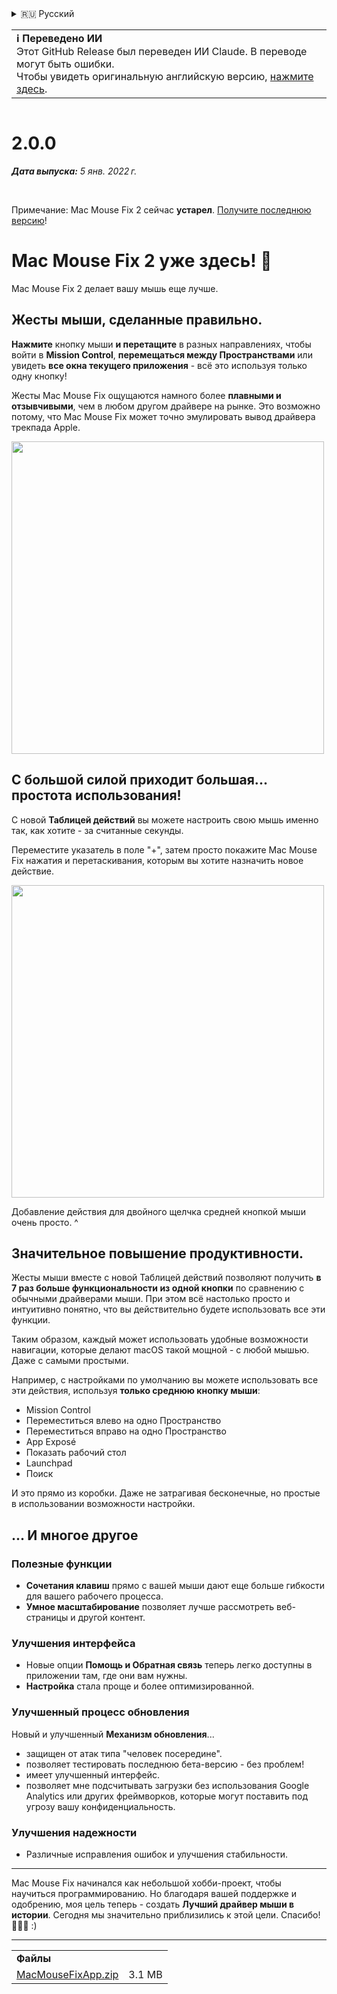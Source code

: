 <details>
<summary>🇷🇺 Русский</summary>

[🇬🇧 English (GitHub Release)](https://github.com/noah-nuebling/mac-mouse-fix/releases/tag/2.0.0)\
[🇦🇩 Català](https://redirect.macmousefix.com/?target=mmf-release&tag=2.0.0&locale=ca)\
[🇩🇪 Deutsch](https://redirect.macmousefix.com/?target=mmf-release&tag=2.0.0&locale=de)\
[🇪🇸 Español](https://redirect.macmousefix.com/?target=mmf-release&tag=2.0.0&locale=es)\
[🇫🇷 Français](https://redirect.macmousefix.com/?target=mmf-release&tag=2.0.0&locale=fr)\
[🇮🇩 Indonesia](https://redirect.macmousefix.com/?target=mmf-release&tag=2.0.0&locale=id)\
[🇮🇹 Italiano](https://redirect.macmousefix.com/?target=mmf-release&tag=2.0.0&locale=it)\
[🇭🇺 Magyar](https://redirect.macmousefix.com/?target=mmf-release&tag=2.0.0&locale=hu)\
[🇳🇱 Nederlands](https://redirect.macmousefix.com/?target=mmf-release&tag=2.0.0&locale=nl)\
[🇵🇱 Polski](https://redirect.macmousefix.com/?target=mmf-release&tag=2.0.0&locale=pl)\
[🇧🇷 Português (Brasil)](https://redirect.macmousefix.com/?target=mmf-release&tag=2.0.0&locale=pt-BR)\
[🇵🇹 Português (Portugal)](https://redirect.macmousefix.com/?target=mmf-release&tag=2.0.0&locale=pt-PT)\
[🇷🇴 Română](https://redirect.macmousefix.com/?target=mmf-release&tag=2.0.0&locale=ro)\
[🇸🇪 Svenska](https://redirect.macmousefix.com/?target=mmf-release&tag=2.0.0&locale=sv)\
[🇻🇳 Tiếng Việt](https://redirect.macmousefix.com/?target=mmf-release&tag=2.0.0&locale=vi)\
[🇹🇷 Türkçe](https://redirect.macmousefix.com/?target=mmf-release&tag=2.0.0&locale=tr)\
[🇨🇿 Čeština](https://redirect.macmousefix.com/?target=mmf-release&tag=2.0.0&locale=cs)\
[🇬🇷 Ελληνικά](https://redirect.macmousefix.com/?target=mmf-release&tag=2.0.0&locale=el)\
**🇷🇺 Русский**\
[🇺🇦 Українська](https://redirect.macmousefix.com/?target=mmf-release&tag=2.0.0&locale=uk)\
[🇮🇱 עברית](https://redirect.macmousefix.com/?target=mmf-release&tag=2.0.0&locale=he)\
[🇸🇦 العربية](https://redirect.macmousefix.com/?target=mmf-release&tag=2.0.0&locale=ar)\
[🇮🇳 हिन्दी](https://redirect.macmousefix.com/?target=mmf-release&tag=2.0.0&locale=hi)\
[🇹🇭 ไทย](https://redirect.macmousefix.com/?target=mmf-release&tag=2.0.0&locale=th)\
[🇨🇳 中文 (简体)](https://redirect.macmousefix.com/?target=mmf-release&tag=2.0.0&locale=zh-Hans)\
[🇨🇳 中文 (繁體)](https://redirect.macmousefix.com/?target=mmf-release&tag=2.0.0&locale=zh-Hant)\
[🇭🇰 中文（香港)](https://redirect.macmousefix.com/?target=mmf-release&tag=2.0.0&locale=zh-HK)\
[🇯🇵 日本語](https://redirect.macmousefix.com/?target=mmf-release&tag=2.0.0&locale=ja)\
[🇰🇷 한국어](https://redirect.macmousefix.com/?target=mmf-release&tag=2.0.0&locale=ko)\
[Help translate Mac Mouse Fix to different languages!](https://github.com/noah-nuebling/mac-mouse-fix/discussions/731)
</details>
<table align=><td>
<b>ℹ️ Переведено ИИ</b><br>
Этот GitHub Release был переведен ИИ Claude. В переводе могут быть ошибки.<br>
Чтобы увидеть оригинальную английскую версию, <a href="https://github.com/noah-nuebling/mac-mouse-fix/releases/tag/2.0.0">нажмите здесь</a>.
</td></table>

<table></table>

# 2.0.0
***Дата выпуска:** 5 янв. 2022 г.*

<br>

Примечание: Mac Mouse Fix 2 сейчас **устарел**. [Получите последнюю версию](https://github.com/noah-nuebling/mac-mouse-fix/releases)!

# Mac Mouse Fix 2 уже здесь! 🎉

Mac Mouse Fix 2 делает вашу мышь еще лучше.

## Жесты мыши, сделанные правильно.

**Нажмите** кнопку мыши **и перетащите** в разных направлениях, чтобы войти в **Mission Control**, **перемещаться между Пространствами** или увидеть **все окна текущего приложения** - всё это используя только одну кнопку!

Жесты Mac Mouse Fix ощущаются намного более **плавными и отзывчивыми**, чем в любом другом драйвере на рынке.
Это возможно потому, что Mac Mouse Fix может точно эмулировать вывод драйвера трекпада Apple.

<img width=500px src="https://user-images.githubusercontent.com/40808343/149643011-cc3311f1-af5c-453a-8206-2c6496d73d61.gif">

## С большой силой приходит большая... простота использования!

С новой **Таблицей действий** вы можете настроить свою мышь именно так, как хотите - за считанные секунды.

Переместите указатель в поле "+", затем просто покажите Mac Mouse Fix нажатия и перетаскивания, которым вы хотите назначить новое действие.

<img width=500px src="https://user-images.githubusercontent.com/40808343/149642392-d0e25cf9-b49b-4398-b2e9-af2e810c8594.gif">

Добавление действия для двойного щелчка средней кнопкой мыши очень просто. ^

## Значительное повышение продуктивности.

Жесты мыши вместе с новой Таблицей действий позволяют получить **в 7 раз больше функциональности из одной кнопки** по сравнению с обычными драйверами мыши. При этом всё настолько просто и интуитивно понятно, что вы действительно будете использовать все эти функции.

Таким образом, каждый может использовать удобные возможности навигации, которые делают macOS такой мощной - с любой мышью. Даже с самыми простыми.

Например, с настройками по умолчанию вы можете использовать все эти действия, используя **только среднюю кнопку мыши**:

- Mission Control
- Переместиться влево на одно Пространство
- Переместиться вправо на одно Пространство
- App Exposé
- Показать рабочий стол
- Launchpad
- Поиск

И это прямо из коробки. Даже не затрагивая бесконечные, но простые в использовании возможности настройки.

## ... И многое другое

### Полезные функции

- **Сочетания клавиш** прямо с вашей мыши дают еще больше гибкости для вашего рабочего процесса.
- **Умное масштабирование** позволяет лучше рассмотреть веб-страницы и другой контент.

### Улучшения интерфейса

- Новые опции **Помощь и Обратная связь** теперь легко доступны в приложении там, где они вам нужны.
- **Настройка** стала проще и более оптимизированной.

### Улучшенный процесс обновления

Новый и улучшенный **Механизм обновления**...

- защищен от атак типа "человек посередине".
- позволяет тестировать последнюю бета-версию - без проблем!
- имеет улучшенный интерфейс.
- позволяет мне подсчитывать загрузки без использования Google Analytics или других фреймворков, которые могут поставить под угрозу вашу конфиденциальность.

### Улучшения надежности

- Различные исправления ошибок и улучшения стабильности.

---

Mac Mouse Fix начинался как небольшой хобби-проект, чтобы научиться программированию. Но благодаря вашей поддержке и одобрению, моя цель теперь - создать **Лучший драйвер мыши в истории**. Сегодня мы значительно приблизились к этой цели. Спасибо! 🚀🚀🚀 :)

---

<table align="start">
<tr>
    <td colspan=2>
        <b>Файлы</b>
    </td>
</tr>
<tr>
    <td><a href="https://github.com/noah-nuebling/mac-mouse-fix/releases/download/2.0.0/MacMouseFixApp.zip">MacMouseFixApp.zip</a></td>
    <td>3.1 MB</td>
</tr>
</table>